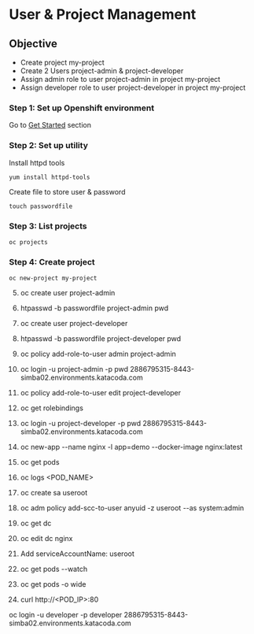 # User & Project Management

## Objective
- Create project my-project
- Create 2 Users project-admin & project-developer
- Assign admin role to user project-admin in project my-project
- Assign developer role to user project-developer in project my-project

### Step 1: Set up Openshift environment
Go to [Get Started](./get_started.md) section

### Step 2: Set up utility
Install httpd tools
```
yum install httpd-tools
```
Create file to store user & password
```
touch passwordfile 
```

### Step 3: List projects
```
oc projects
```
### Step 4: Create project
```
oc new-project my-project
```

5. oc create user project-admin

6. htpasswd -b passwordfile project-admin pwd

7. oc create user project-developer

8. htpasswd -b passwordfile project-developer pwd

9. oc policy add-role-to-user admin project-admin

10. oc login -u project-admin -p pwd 2886795315-8443-simba02.environments.katacoda.com

11. oc policy add-role-to-user edit project-developer

12. oc get rolebindings

13. oc login -u project-developer -p pwd 2886795315-8443-simba02.environments.katacoda.com

14. oc new-app --name nginx -l app=demo --docker-image nginx:latest

15. oc get pods

16. oc logs <POD_NAME>

17. oc create sa useroot

18. oc adm policy add-scc-to-user anyuid -z useroot --as system:admin

19. oc get dc

20. oc edit dc nginx

21. Add serviceAccountName: useroot

22. oc get pods --watch

23. oc get pods -o wide

24. curl http://<POD_IP>:80

oc login -u developer -p developer 2886795315-8443-simba02.environments.katacoda.com


